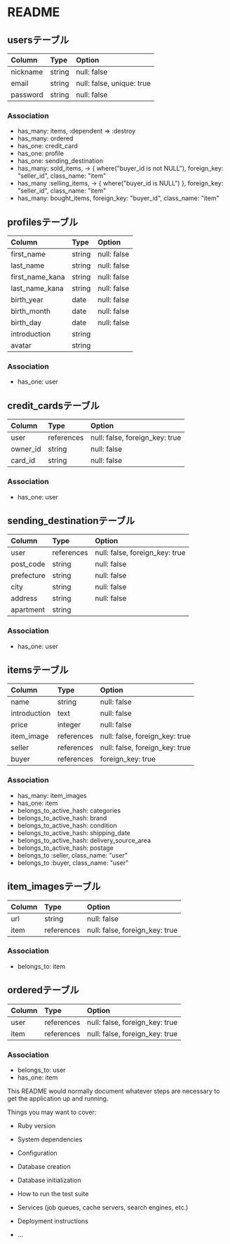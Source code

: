# README

## usersテーブル
|Column|Type|Option|
|:-------|:------|:--------|
|nickname|string|null: false|
|email|string|null: false, unique: true|
|password|string|null: false|
### Association
- has_many: items, :dependent => :destroy
- has_many: ordered
- has_one: credit_card
- has_one: profile
- has_one: sending_destination
- has_many: sold_items, -> { where("buyer_id is not NULL"), foreign_key: "seller_id", class_name: "item"
- has_many :selling_items, -> { where("buyer_id is NULL") }, foreign_key: "seller_id", class_name: "item"
- has_many: bought_items, foreign_key: "buyer_id", class_name: "item"

## profilesテーブル
|Column|Type|Option|
|:-------|:------|:--------|
|first_name|string|null: false|
|last_name|string|null: false|
|first_name_kana|string|null: false|
|last_name_kana|string|null: false|
|birth_year|date|null: false|
|birth_month|date|null: false|
|birth_day|date|null: false|
|introduction|string||
|avatar|string||
### Association
- has_one: user


## credit_cardsテーブル
|Column|Type|Option|
|:-------|:------|:--------|
|user|references|null: false, foreign_key: true|
|owner_id|string|null: false|
|card_id|string|null: false|
### Association
- has_one: user

## sending_destinationテーブル
|Column|Type|Option|
|:-------|:------|:--------|
|user|references|null: false, foreign_key: true|
|post_code|string|null: false|
|prefecture|string|null: false|
|city|string|null: false|
|address|string|null: false|
|apartment|string||
### Association
- has_one: user


## itemsテーブル
|Column|Type|Option|
|:-------|:------|:--------|
|name|string|null: false|
|introduction|text|null: false|
|price|integer|null: false|
|item_image|references|null: false, foreign_key: true|
|seller|references|null: false, foreign_key: true|
|buyer|references|foreign_key: true|
### Association
- has_many: item_images
- has_one: item
- belongs_to_active_hash: categories
- belongs_to_active_hash: brand
- belongs_to_active_hash: condition
- belongs_to_active_hash: shipping_date
- belongs_to_active_hash: delivery_source_area
- belongs_to_active_hash: postage
- belongs_to :seller, class_name: "user"
- belongs_to :buyer, class_name: "user"

## item_imagesテーブル
|Column|Type|Option|
|:-------|:------|:--------|
|url|string|null: false|
|item|references|null: false, foreign_key: true|
### Association
- belongs_to: item

## orderedテーブル
|Column|Type|Option|
|:-------|:------|:--------|
|user|references|null: false, foreign_key: true|
|item|references|null: false, foreign_key: true|
### Association
- belongs_to: user
- has_one: item





This README would normally document whatever steps are necessary to get the
application up and running.

Things you may want to cover:

* Ruby version

* System dependencies

* Configuration

* Database creation

* Database initialization

* How to run the test suite

* Services (job queues, cache servers, search engines, etc.)

* Deployment instructions

* ...
